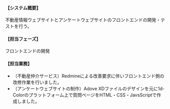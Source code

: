 #### 【システム概要】

不動産情報ウェブサイトとアンケートウェブサイトのフロントエンドの開発・テストを行う。

#### 【担当フェーズ】

フロントエンドの開発

#### 【担当業務】

- （不動産仲介サービス）Redmineによる改善要求に伴いフロントエンド側の改修作業を行いました。
- （アンケートウェブサイトの制作）Adove XDファイルのデザインを元に1d-Colorのプラットフォーム上で質問ページをHTML・CSS・JavsScriptで作成しました。
